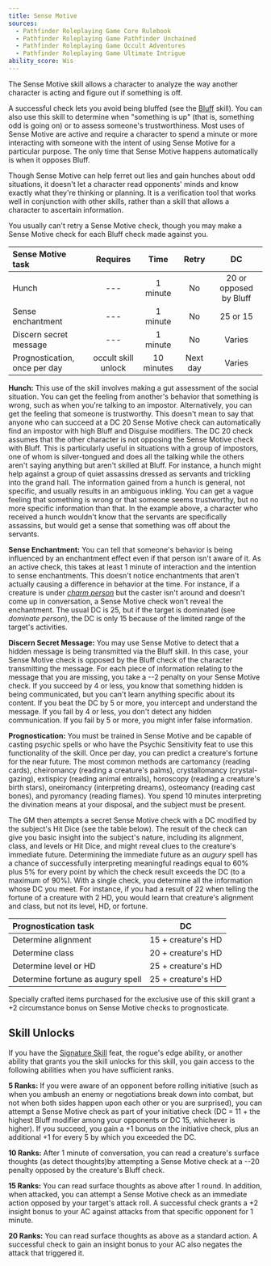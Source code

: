 ```yaml
---
title: Sense Motive
sources:
  - Pathfinder Roleplaying Game Core Rulebook
  - Pathfinder Roleplaying Game Pathfinder Unchained
  - Pathfinder Roleplaying Game Occult Adventures
  - Pathfinder Roleplaying Game Ultimate Intrigue
ability_score: Wis
---
```


The Sense Motive skill allows a character to analyze the way another character is acting and figure out if something is off.

A successful check lets you avoid being bluffed (see the [Bluff](/skills/bluff/) skill). You can also use this skill to determine when "something is up" (that is, something odd is going on) or to assess someone's trustworthiness. Most uses of Sense Motive are active and require a character to spend a minute or more interacting with someone with the intent of using Sense Motive for a particular purpose. The only time that Sense Motive happens automatically is when it opposes Bluff.

Though Sense Motive can help ferret out lies and gain hunches about odd situations, it doesn't let a character read opponents' minds and know exactly what they're thinking or planning. It is a verification tool that works well in conjunction with other skills, rather than a skill that allows a character to ascertain information.

You usually can't retry a Sense Motive check, though you may make a Sense Motive check for each Bluff check made against you.

| Sense Motive task             |      Requires       |    Time    |  Retry   |           DC           |
|:------------------------------|:-------------------:|:----------:|:--------:|:----------------------:|
| Hunch                         |         ---         |  1 minute  |    No    | 20 or opposed by Bluff |
| Sense enchantment             |         ---         |  1 minute  |    No    |        25 or 15        |
| Discern secret message        |         ---         |  1 minute  |    No    |         Varies         |
| Prognostication, once per day | occult skill unlock | 10 minutes | Next day |         Varies         |

**Hunch:** This use of the skill involves making a gut assessment of the social situation. You can get the feeling from another's behavior that something is wrong, such as when you're talking to an impostor. Alternatively, you can get the feeling that someone is trustworthy. This doesn't mean to say that anyone who can succeed at a DC 20 Sense Motive check can automatically find an impostor with high Bluff and Disguise modifiers. The DC 20 check assumes that the other character is not opposing the Sense Motive check with Bluff. This is particularly useful in situations with a group of impostors, one of whom is silver-tongued and does all the talking while the others aren't saying anything but aren't skilled at Bluff. For instance, a hunch might help against a group of quiet assassins dressed as servants and trickling into the grand hall. The information gained from a hunch is general, not specific, and usually results in an ambiguous inkling. You can get a vague feeling that something is wrong or that someone seems trustworthy, but no more specific information than that. In the example above, a character who received a hunch wouldn't know that the servants are specifically assassins, but would get a sense that something was off about the servants.

**Sense Enchantment:** You can tell that someone's behavior is being influenced by an enchantment effect even if that person isn't aware of it. As an active check, this takes at least 1 minute of interaction and the intention to sense enchantments. This doesn't notice enchantments that aren't actually causing a difference in behavior at the time. For instance, if a creature is under [*charm person*](/spells/charm-person/) but the caster isn't around and doesn't come up in conversation, a Sense Motive check won't reveal the enchantment. The usual DC is 25, but if the target is dominated (see *dominate person*), the DC is only 15 because of the limited range of the target's activities.

**Discern Secret Message:** You may use Sense Motive to detect that a hidden message is being transmitted via the Bluff skill. In this case, your Sense Motive check is opposed by the Bluff check of the character transmitting the message. For each piece of information relating to the message that you are missing, you take a --2 penalty on your Sense Motive check. If you succeed by 4 or less, you know that something hidden is being communicated, but you can't learn anything specific about its content. If you beat the DC by 5 or more, you intercept and understand the message. If you fail by 4 or less, you don't detect any hidden communication. If you fail by 5 or more, you might infer false information.

**Prognostication:** You must be trained in Sense Motive and be capable of casting psychic spells or who have the Psychic Sensitivity feat to use this functionality of the skill. Once per day, you can predict a creature's fortune for the near future. The most common methods are cartomancy (reading cards), cheiromancy (reading a creature's palms), crystallomancy (crystal-gazing), extispicy (reading animal entrails), horoscopy (reading a creature's birth stars), oneiromancy (interpreting dreams), osteomancy (reading cast bones), and pyromancy (reading flames). You spend 10 minutes interpreting the divination means at your disposal, and the subject must be present.

The GM then attempts a secret Sense Motive check with a DC modified by the subject's Hit Dice (see the table below). The result of the check can give you basic insight into the subject's nature, including its alignment, class, and levels or Hit Dice, and might reveal clues to the creature's immediate future. Determining the immediate future as an *augury* spell has a chance of successfully interpreting meaningful readings equal to 60% plus 5% for every point by which the check result exceeds the DC (to a maximum of 90%). With a single check, you determine all the information whose DC you meet. For instance, if you had a result of 22 when telling the fortune of a creature with 2 HD, you would learn that creature's alignment and class, but not its level, HD, or fortune.

| Prognostication task              |         DC         |
|:----------------------------------|:------------------:|
| Determine alignment               | 15 + creature's HD |
| Determine class                   | 20 + creature's HD |
| Determine level or HD             | 25 + creature's HD |
| Determine fortune as augury spell | 25 + creature's HD |

Specially crafted items purchased for the exclusive use of this skill grant a +2 circumstance bonus on Sense Motive checks to prognosticate.

## Skill Unlocks

If you have the [Signature Skill](/feats/signature-skill/) feat, the rogue's edge ability, or another ability that grants you the skill unlocks for this skill, you gain access to the following abilities when you have sufficient ranks.

**5 Ranks:** If you were aware of an opponent before rolling initiative (such as when you ambush an enemy or negotiations break down into combat, but not when both sides happen upon each other or you are surprised), you can attempt a Sense Motive check as part of your initiative check (DC = 11 + the highest Bluff modifier among your opponents or DC 15, whichever is higher). If you succeed, you gain a +1 bonus on the initiative check, plus an additional +1 for every 5 by which you exceeded the DC.

**10 Ranks:** After 1 minute of conversation, you can read a creature's surface thoughts (as detect thoughts)by attempting a Sense Motive check at a --20 penalty opposed by the creature's Bluff check.

**15 Ranks:** You can read surface thoughts as above after 1 round. In addition, when attacked, you can attempt a Sense Motive check as an immediate action opposed by your target's attack roll. A successful check grants a +2 insight bonus to your AC against attacks from that specific opponent for 1 minute.

**20 Ranks:** You can read surface thoughts as above as a standard action. A successful check to gain an insight bonus to your AC also negates the attack that triggered it.
